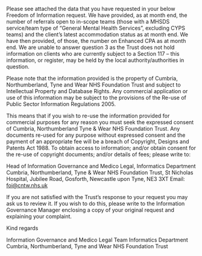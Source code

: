 Please see attached the data that you have requested in your below Freedom of Information request. We have provided, as at month end, the number of referrals open to in-scope teams (those with a MHSDS service/team type of “General Mental Health Services”, excluding CYPS teams) and the client’s latest accommodation status as at month end. We have then provided, of those, the number on Enhanced CPA as at month end. We are unable to answer question 3 as the Trust does not hold information on clients who are currently subject to a Section 117 – this information, or register, may be held by the local authority/authorities in question.

Please note that the information provided is the property of Cumbria, Northumberland, Tyne and Wear NHS Foundation Trust and subject to Intellectual Property and Database Rights. Any commercial application or use of this information may be subject to the provisions of the Re-use of Public Sector Information Regulations 2005.

This means that if you wish to re-use the information provided for commercial purposes for any reason you must seek the expressed consent of Cumbria, Northumberland Tyne & Wear NHS Foundation Trust. Any documents re-used for any purpose without expressed consent and the payment of an appropriate fee will be a breach of Copyright, Designs and Patents Act 1988. To obtain access to information; and/or obtain consent for the re-use of copyright documents; and/or details of fees; please write to:

Head of Information Governance and Medico Legal, Informatics Department Cumbria, Northumberland, Tyne & Wear NHS Foundation Trust, St Nicholas Hospital, Jubilee Road, Gosforth, Newcastle upon Tyne, NE3 3XT Email: foi@cntw.nhs.uk

If you are not satisfied with the Trust’s response to your request you may ask us to review it. If you wish to do this, please write to the Information Governance Manager enclosing a copy of your original request and explaining your complaint.

Kind regards

Information Governance and Medico Legal Team Informatics Department Cumbria, Northumberland, Tyne and Wear NHS Foundation Trust
